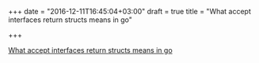 +++
date = "2016-12-11T16:45:04+03:00"
draft = true
title = "What accept interfaces return structs means in go"

+++

<p><a href="https://medium.com/@cep21/what-accept-interfaces-return-structs-means-in-go-2fe879e25ee8">What accept interfaces return structs means in go</a></p>
